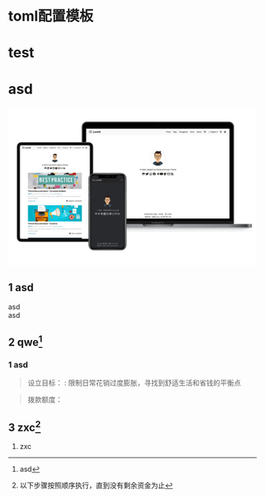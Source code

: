 # toml配置模板



# test

# asd
![Hugo 主题 LoveIt](/images/Apple-Devices-Preview.png "Hugo 主题 LoveIt")


## 1 asd
<p>asd<br>asd<p>

## 2 qwe[^1]
[^1]: asd

### 1 asd
> 设立目标：
> : 限制日常花销过度膨胀，寻找到舒适生活和省钱的平衡点

> 拨款额度：
## 3 zxc[^2]
[^2]: 以下步骤按照顺序执行，直到没有剩余资金为止
1. zxc

